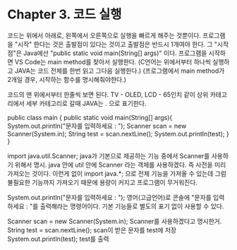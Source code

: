 # Chapter 3. 코드 실행
코드는 위에서 아래로, 왼쪽에서 오른쪽으로 실행을 빠르게 해주는 것뿐이다.
프로그램을 "시작" 한다는 것은 출발점이 있다는 것이고 출발점은 반드시 1개여야 한다.
그 "시작점"은 Java에선 "public static void main(String[] args)" 이다.
프로그램을 시작하면 VS Code는 main method를 찾아서 실행한다.
(C언어는 위에서부터 하나씩 실행하고 JAVA는 코드 전체를 한번 읽고 그다음 실행한다.)
(프로그램에서 main method가 2개일 경우, 시작하는 함수를 명시해줘야한다.)

코드의 맨 위에서부터 한줄씩 보면 된다.
TV - OLED, LCD - 65인치 같이 상위 카테고리에서 세부 카테고리로 갈때 JAVA는 . 으로 표기한다.

public class main {
    public static void main(String[] args){
        System.out.println("문자를 입력하세요 : ");
        Scanner scan = new Scanner(System.in);
        String test = scan.nextLine();
        System.out.println(test);
    }
}

import java.util.Scanner;
	java가 기본으로 제공하는 기능 중에서 Scanner를 사용하기 위해서 명시.
	java 안에 util 안에 Scanner 라는 객체를 사용하겠다. 즉 사전을 미리 가져오는 것이다.
	이런게 없이 import java.*; 으로 전체 기능을 가져올 수 있는데 그럼 불필요한 기능까지 가져오기 때문에 용량이 커지고 프로그램이 무거워진다.
	
System.out.println("문자를 입력하세요 : ");
  영어(고급언어)로 콘솔에 "문자를 입력하세요 : "를 출력해라는 명령어이다.
  기본 기능들로 별도의 표기 없이 사용할 수 있다.

Scanner scan = new Scanner(System.in);
	Scanner를 사용하겠다고 명시한거.
String test = scan.nextLine();
	scan이 받은 문자를 test에 저장
System.out.println(test);
	test를 출력
